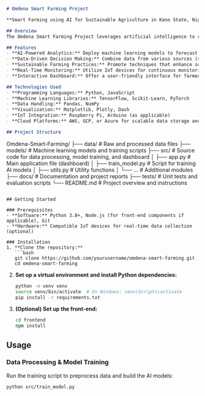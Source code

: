 ```markdown
# Omdena Smart Farming Project

**Smart Farming using AI for Sustainable Agriculture in Kano State, Nigeria**

## Overview
The Omdena Smart Farming Project leverages artificial intelligence to revolutionize agricultural practices in Kano State, Nigeria. By integrating AI with real-time data from sensors, satellite imagery, and weather forecasts, this project aims to empower local farmers with data-driven insights for improved crop management, efficient resource utilization, and sustainable farming practices.

## Features
- **AI-Powered Analytics:** Deploy machine learning models to forecast crop yield, predict pest outbreaks, and optimize irrigation schedules.
- **Data-Driven Decision Making:** Combine data from various sources (sensors, satellite imagery, weather data) to provide actionable insights.
- **Sustainable Farming Practices:** Promote techniques that enhance soil health, reduce chemical use, and minimize environmental impact.
- **Real-Time Monitoring:** Utilize IoT devices for continuous monitoring of environmental conditions and crop health.
- **Interactive Dashboard:** Offer a user-friendly interface for farmers and stakeholders to visualize data, access recommendations, and monitor project progress.

## Technologies Used
- **Programming Languages:** Python, JavaScript
- **Machine Learning Libraries:** TensorFlow, Scikit-Learn, PyTorch
- **Data Handling:** Pandas, NumPy
- **Visualization:** Matplotlib, Plotly, Dash
- **IoT Integration:** Raspberry Pi, Arduino (as applicable)
- **Cloud Platforms:** AWS, GCP, or Azure for scalable data storage and processing

## Project Structure
```
Omdena-Smart-Farming/
├── data/                  # Raw and processed data files
├── models/                # Machine learning models and training scripts
├── src/                   # Source code for data processing, model training, and dashboard
│   ├── app.py             # Main application file (dashboard)
│   ├── train_model.py     # Script for training AI models
│   ├── utils.py           # Utility functions
│   └── ...                # Additional modules
├── docs/                  # Documentation and project reports
├── tests/                 # Unit tests and evaluation scripts
└── README.md              # Project overview and instructions
```

## Getting Started

### Prerequisites
- **Software:** Python 3.8+, Node.js (for front-end components if applicable), Git
- **Hardware:** Compatible IoT devices for real-time data collection (optional)

### Installation
1. **Clone the repository:**
   ```bash
   git clone https://github.com/yourusername/omdena-smart-farming.git
   cd omdena-smart-farming
   ```
2. **Set up a virtual environment and install Python dependencies:**
   ```bash
   python -m venv venv
   source venv/bin/activate  # On Windows: venv\Scripts\activate
   pip install -r requirements.txt
   ```
3. **(Optional) Set up the front-end:**
   ```bash
   cd frontend
   npm install
   ```

## Usage

### Data Processing & Model Training
Run the training script to preprocess data and build the AI models:
```bash
python src/train_model.py

```
